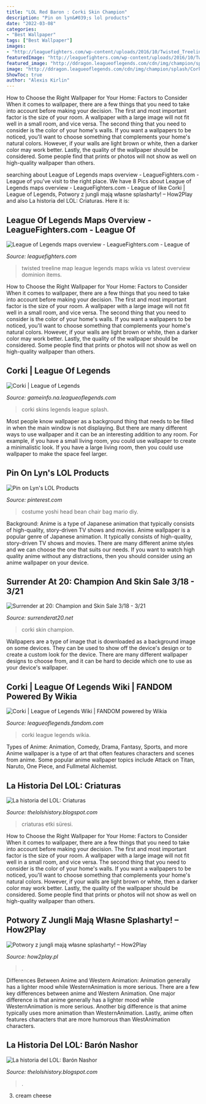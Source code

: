 ```yaml
---
title: "LOL Red Baron : Corki Skin Champion"
description: "Pin on lyn&#039;s lol products"
date: "2022-03-08"
categories:
- "Best Wallpaper"
tags: ["Best Wallpaper"]
images:
- "http://leaguefighters.com/wp-content/uploads/2016/10/Twisted_Treeline_Map_Preview.jpg"
featuredImage: "http://leaguefighters.com/wp-content/uploads/2016/10/Twisted_Treeline_Map_Preview.jpg"
featured_image: "http://ddragon.leagueoflegends.com/cdn/img/champion/splash/Corki_3.jpg"
image: "http://ddragon.leagueoflegends.com/cdn/img/champion/splash/Corki_6.jpg"
ShowToc: true
author: "Alexis Kirlin"
---
```



How to Choose the Right Wallpaper for Your Home: Factors to Consider
When it comes to wallpaper, there are a few things that you need to take into account before making your decision. The first and most important factor is the size of your room. A wallpaper with a large image will not fit well in a small room, and vice versa. 
The second thing that you need to consider is the color of your home's walls. If you want a wallpapers to be noticed, you'll want to choose something that complements your home's natural colors. However, if your walls are light brown or white, then a darker color may work better. 
Lastly, the quality of the wallpaper should be considered. Some people find that prints or photos will not show as well on high-quality wallpaper than others.

	

		
searching about League of Legends maps overview - LeagueFighters.com - League of you've visit to the right place. We have 8 Pics about League of Legends maps overview - LeagueFighters.com - League of like Corki | League of Legends, Potwory z jungli mają własne splasharty! – How2Play and also La historia del LOL: Criaturas. Here it is:
		
    
## League Of Legends Maps Overview - LeagueFighters.com - League Of

<img loading=lazy src="http://leaguefighters.com/wp-content/uploads/2016/10/Twisted_Treeline_Map_Preview.jpg" onerror="this.onerror=null;this.src='https://tse1.mm.bing.net/th?id=OIP.pDuZ4puH2tbBq4_w-eHlfQHaFM&amp;pid=15.1';" alt="League of Legends maps overview - LeagueFighters.com - League of">

_Source: leaguefighters.com_

>twisted treeline map league legends maps wikia vs latest overview dominion items. 

	

How to Choose the Right Wallpaper for Your Home: Factors to Consider
When it comes to wallpaper, there are a few things that you need to take into account before making your decision. The first and most important factor is the size of your room. A wallpaper with a large image will not fit well in a small room, and vice versa. 
The second thing that you need to consider is the color of your home's walls. If you want a wallpapers to be noticed, you'll want to choose something that complements your home's natural colors. However, if your walls are light brown or white, then a darker color may work better. 
Lastly, the quality of the wallpaper should be considered. Some people find that prints or photos will not show as well on high-quality wallpaper than others.

    
## Corki | League Of Legends

<img loading=lazy src="http://ddragon.leagueoflegends.com/cdn/img/champion/splash/Corki_3.jpg" onerror="this.onerror=null;this.src='https://tse1.mm.bing.net/th?id=OIP.qpL4F8XGsFKNL7JOFYPKRQHaEX&amp;pid=15.1';" alt="Corki | League of Legends">

_Source: gameinfo.na.leagueoflegends.com_

>corki skins legends league splash. 

	

Most people know wallpaper as a background thing that needs to be filled in when the main window is not displaying. But there are many different ways to use wallpaper and it can be an interesting addition to any room. For example, if you have a small living room, you could use wallpaper to create a minimalistic look. If you have a large living room, then you could use wallpaper to make the space feel larger.

    
## Pin On Lyn&#039;s LOL Products

<img loading=lazy src="https://i.pinimg.com/736x/47/8a/af/478aaf5a56a35020a65ad591f6c8127b--halloween-costume-ideas-piggy-bank.jpg" onerror="this.onerror=null;this.src='https://tse2.mm.bing.net/th?id=OIP.-vHyzQsA9_BPQihmVhYeAAHaJ3&amp;pid=15.1';" alt="Pin on Lyn&#039;s LOL Products">

_Source: pinterest.com_

>costume yoshi head bean chair bag mario diy. 

	

Background: Anime is a type of Japanese animation that typically consists of high-quality, story-driven TV shows and movies.
Anime wallpaper is a popular genre of Japanese animation. It typically consists of high-quality, story-driven TV shows and movies. There are many different anime styles and we can choose the one that suits our needs. If you want to watch high quality anime without any distractions, then you should consider using an anime wallpaper on your device.

    
## Surrender At 20: Champion And Skin Sale 3/18 - 3/21

<img loading=lazy src="http://ddragon.leagueoflegends.com/cdn/img/champion/splash/Corki_6.jpg" onerror="this.onerror=null;this.src='https://tse1.mm.bing.net/th?id=OIP.eVeWjBJQimi0XQTGYGf3DwHaEX&amp;pid=15.1';" alt="Surrender at 20: Champion and Skin Sale 3/18 - 3/21">

_Source: surrenderat20.net_

>corki skin champion. 

	

Wallpapers are a type of image that is downloaded as a background image on some devices. They can be used to show off the device's design or to create a custom look for the device. There are many different wallpaper designs to choose from, and it can be hard to decide which one to use as your device's wallpaper.

    
## Corki | League Of Legends Wiki | FANDOM Powered By Wikia

<img loading=lazy src="https://vignette.wikia.nocookie.net/leagueoflegends/images/2/28/Corki_OriginalCentered.jpg/revision/latest?cb=20180414201957" onerror="this.onerror=null;this.src='https://tse3.mm.bing.net/th?id=OIP.FBkSZDM6Xd7o-UCxDNjw0QHaEK&amp;pid=15.1';" alt="Corki | League of Legends Wiki | FANDOM powered by Wikia">

_Source: leagueoflegends.fandom.com_

>corki league legends wikia. 

	

Types of Anime: Animation, Comedy, Drama, Fantasy, Sports, and more
Anime wallpaper is a type of art that often features characters and scenes from anime. Some popular anime wallpaper topics include Attack on Titan, Naruto, One Piece, and Fullmetal Alchemist.

    
## La Historia Del LOL: Criaturas

<img loading=lazy src="https://3.bp.blogspot.com/-32Tg3KcNmWI/UVyOSRMfv5I/AAAAAAAAAWQ/tLy3iXjXv24/s1600/red-buff.jpg" onerror="this.onerror=null;this.src='https://tse3.mm.bing.net/th?id=OIP.1aCISq6kqTkXlt0tCpEgLgHaFB&amp;pid=15.1';" alt="La historia del LOL: Criaturas">

_Source: thelolshistory.blogspot.com_

>criaturas etki süresi. 

	

How to Choose the Right Wallpaper for Your Home: Factors to Consider
When it comes to wallpaper, there are a few things that you need to take into account before making your decision. The first and most important factor is the size of your room. A wallpaper with a large image will not fit well in a small room, and vice versa. 
The second thing that you need to consider is the color of your home's walls. If you want a wallpapers to be noticed, you'll want to choose something that complements your home's natural colors. However, if your walls are light brown or white, then a darker color may work better. 
Lastly, the quality of the wallpaper should be considered. Some people find that prints or photos will not show as well on high-quality wallpaper than others.

    
## Potwory Z Jungli Mają Własne Splasharty! – How2Play

<img loading=lazy src="https://how2play.pl/wp-content/uploads/2016/01/Baron_Nashor_OriginalSkin.jpg" onerror="this.onerror=null;this.src='https://tse1.mm.bing.net/th?id=OIP.2K1rDlaOD-RxGeiwVELQgQHaEK&amp;pid=15.1';" alt="Potwory z jungli mają własne splasharty! – How2Play">

_Source: how2play.pl_

>. 

	

Differences Between Anime and Western Animation: Animation generally has a lighter mood while WesternAnimation is more serious.
There are a few key differences between anime and Western Animation. One major difference is that anime generally has a lighter mood while WesternAnimation is more serious. Another big difference is that anime typically uses more animation than WesternAnimation. Lastly, anime often features characters that are more humorous than WestAnimation characters.

    
## La Historia Del LOL: Barón Nashor

<img loading=lazy src="https://1.bp.blogspot.com/-aiIwjEhXbp4/UVybT3NOgII/AAAAAAAAAY4/x5wsKtk-kv0/s1600/nashor_1337108560.jpg" onerror="this.onerror=null;this.src='https://tse2.mm.bing.net/th?id=OIP.WzjNO-d3nIN5Wk7Un2jrowAAAA&amp;pid=15.1';" alt="La historia del LOL: Barón Nashor">

_Source: thelolshistory.blogspot.com_

>. 

	

3. cream cheese 

